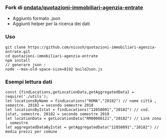 ### Fork di [ondata/quotazioni-immobiliari-agenzia-entrate](https://github.com/ondata/quotazioni-immobiliari-agenzia-entrate) 
- Aggiunto formato .json
- Aggiunti helper per la ricerca dei dati

### Uso
```
git clone https://github.com/nicosh/quotazioni-immobiliari-agenzia-entrate.git 
cd quotazioni-immobiliari-agenzia-entrate
npm install
// generare json : 
node --max-old-space-size=8192 buildJson.js  
```

### Esempi lettura dati
```
const {findLocations,getLocationData,getAggregatedData} = require('./utils');
let locationsByName = findLocations("ROMA","20182") // nome città , semestre. 20182 = secondo semestre 2018
let locationsByIstat = findLocations("12058091","20182") // cod. istat, semestre. 20182 = secondo semestre 2018
let locationData = getLocationData("RM00000121","20182") // Link zona , semestre
let aggregatedDataByIstat = getAggregatedData("12058091","20182") // media prezzi per comune

```